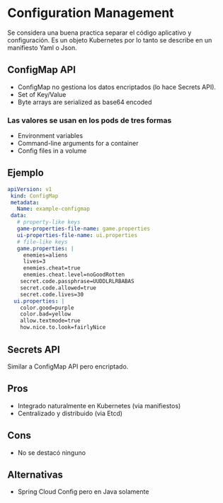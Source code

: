 # Configuration Management

Se considera una buena practica separar el código aplicativo y configuración. Es un objeto Kubernetes por lo tanto se describe en un manifiesto Yaml o Json.

## ConfigMap API

- ConfigMap no gestiona los datos encriptados (lo hace Secrets API).
- Set of Key/Value
- Byte arrays are serialized as base64 encoded

### Las valores se usan en los pods de tres formas

- Environment variables
- Command-line arguments for a container
- Config files in a volume

## Ejemplo

```yaml
apiVersion: v1
 kind: ConfigMap
 metadata:
   Name: example-configmap
 data:
   # property-like keys
   game-properties-file-name: game.properties
   ui-properties-file-name: ui.properties
   # file-like keys
   game.properties: |
     enemies=aliens
     lives=3
     enemies.cheat=true
     enemies.cheat.level=noGoodRotten
    secret.code.passphrase=UUDDLRLRBABAS
    secret.code.allowed=true
    secret.code.lives=30
  ui.properties: |
    color.good=purple
    color.bad=yellow
    allow.textmode=true
    how.nice.to.look=fairlyNice
```

## Secrets API

Similar a ConfigMap API pero encriptado.

## Pros

- Integrado naturalmente en Kubernetes (via manifiestos)
- Centralizado y distribuido (via Etcd)

## Cons

- No se destacó ninguno

## Alternativas

- Spring Cloud Config pero en Java solamente
